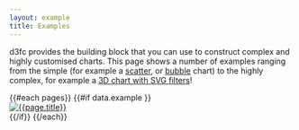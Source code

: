 ```yaml
---
layout: example
title: Examples
---
```


d3fc provides the building block that you can use to construct complex and highly customised charts. This page shows a number of examples ranging from the simple (for example a [scatter](/examples/scatter), or [bubble](/examples/bubble) chart) to the highly complex, for example a [3D chart with SVG filters](/examples/basecoin)!

<div class="row">
  {{#each pages}}
    {{#if data.example }}
      <div class="col-sm-6 col-md-4">
        <a href="{{page.destination}}" class="thumbnail">
          <img src="/{{page.dirname}}/thumbnail.png" alt="{{page.title}}">
        </a>
      </div>
    {{/if}}
  {{/each}}
</div>
